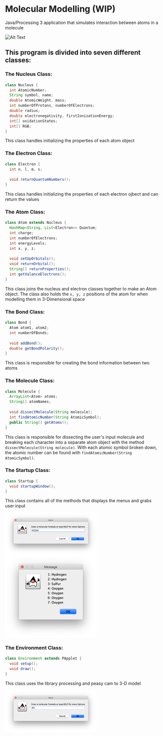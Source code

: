 # Molecular Modelling (WIP)
Java/Processing 3 application that simulates interaction between atoms in a molecule

![Alt Text](https://media.giphy.com/media/idkWMfHcnuBpbJ3g9T/200w_d.gif)

## This program is divided into seven different classes:

### The Nucleus Class:

```Java
class Nucleus { 
  int AtomicNumber;
  String symbol, name;
  double AtomicWeight, mass;
  int numberOfProtons, numberOfElectrons;
  double radius;
  double electronegativity, firstIonizationEnergy;
  int[] oxidationStates;
  int[] RGB;
}
```

This class handles initializing the properties of each atom object

### The Electron Class:

```Java
class Electron {
  int n, l, m, s;
  
  void returnQuantumNumbers(); 
}
```

This class handles initializing the properties of each electron ojbect and can return the values

### The Atom Class:

```Java
class Atom extends Nucleus {
  HashMap<String, List<Electron>> Quantum;
  int charge;
  int numberOfElectrons;
  int energyLevels;
  int x, y, z;
  
  void setUpOrbitals();
  void returnOrbital();
  String[] returnProperties();
  int getValanceElectrons();
}
```

This class joins the nucleus and electron classes together to make an Atom object. The class also holds the `x, y, z` positions of the atom for when modelling them in 3-Dimensional space

### The Bond Class:

```Java
class Bond {
  Atom atom1, atom2;
  int numberOfBonds;
  
  void addBond();
  double getBondPolarity();
}
```

This class is responsible for creating the bond information between two atoms

### The Molecule Class:

```Java
class Molecule {
  ArrayList<Atom> atoms;
  String[] atomNames;
  
  void dissectMolecule(String molecule);
  int findAtomicNumber(String AtomicSymbol);
  public String[] getAtoms();
}
```

This class is responsible for dissecting the user's input molecule and breaking each character into a separate atom object with the method `dissectMolecule(String molecule)`. With each atomic symbol broken down, the atomic number can be found with `findAtomicNumber(String AtomicSymbol)`.

### The Startup Class:

```Java
class Startup {
  void startupWindow();
}
```

This class contains all of the methods that displays the menus and grabs user input

<img src = "Media/InputMolecule.png" width=300 align="center"/>

<img src = "Media/InputMoleculeList.png" width=300 align="center"/>

### The Environment Class:

```Java
class Environment extends PApplet {
  void setup();
  void draw();
}
```

This class uses the library processing and peasy cam to 3-D model 

<img src = "Media/H2Molecule.png" width=300 align="center"/>


